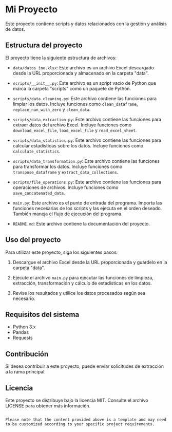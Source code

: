 # Mi Proyecto

Este proyecto contiene scripts y datos relacionados con la gestión y análisis de datos.

## Estructura del proyecto

El proyecto tiene la siguiente estructura de archivos:

- `data/datos_ine.xlsx`: Este archivo es un archivo Excel descargado desde la URL proporcionada y almacenado en la carpeta "data".

- `scripts/__init__.py`: Este archivo es un script vacío de Python que marca la carpeta "scripts" como un paquete de Python.

- `scripts/data_cleaning.py`: Este archivo contiene las funciones para limpiar los datos. Incluye funciones como `clean_dataframe`, `replace_nan_with_zero` y `clean_data`.

- `scripts/data_extraction.py`: Este archivo contiene las funciones para extraer datos del archivo Excel. Incluye funciones como `download_excel_file`, `load_excel_file` y `read_excel_sheet`.

- `scripts/data_statistics.py`: Este archivo contiene las funciones para calcular estadísticas sobre los datos. Incluye funciones como `calculate_statistics`.

- `scripts/data_transformation.py`: Este archivo contiene las funciones para transformar los datos. Incluye funciones como `transpose_dataframe` y `extract_data_collections`.

- `scripts/file_operations.py`: Este archivo contiene las funciones para operaciones de archivos. Incluye funciones como `save_concatenated_data`.

- `main.py`: Este archivo es el punto de entrada del programa. Importa las funciones necesarias de los scripts y las ejecuta en el orden deseado. También maneja el flujo de ejecución del programa.

- `README.md`: Este archivo contiene la documentación del proyecto.

## Uso del proyecto

Para utilizar este proyecto, siga los siguientes pasos:

1. Descargue el archivo Excel desde la URL proporcionada y guárdelo en la carpeta "data".

2. Ejecute el archivo `main.py` para ejecutar las funciones de limpieza, extracción, transformación y cálculo de estadísticas en los datos.

3. Revise los resultados y utilice los datos procesados según sea necesario.

## Requisitos del sistema

- Python 3.x
- Pandas
- Requests

## Contribución

Si desea contribuir a este proyecto, puede enviar solicitudes de extracción a la rama principal.

## Licencia

Este proyecto se distribuye bajo la licencia MIT. Consulte el archivo LICENSE para obtener más información.
```

Please note that the content provided above is a template and may need to be customized according to your specific project requirements.